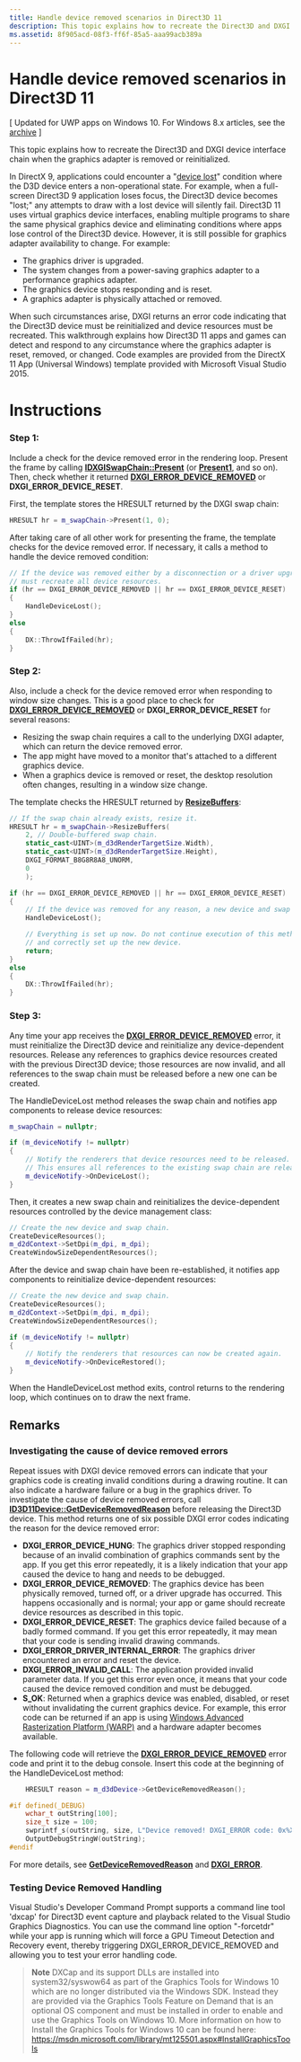 ```yaml
---
title: Handle device removed scenarios in Direct3D 11
description: This topic explains how to recreate the Direct3D and DXGI device interface chain when the graphics adapter is removed or reinitialized.
ms.assetid: 8f905acd-08f3-ff6f-85a5-aaa99acb389a
---
```


# <span id="dev_gaming.handling_device-lost_scenarios"></span>Handle device removed scenarios in Direct3D 11


\[ Updated for UWP apps on Windows 10. For Windows 8.x articles, see the [archive](http://go.microsoft.com/fwlink/p/?linkid=619132) \]

This topic explains how to recreate the Direct3D and DXGI device interface chain when the graphics adapter is removed or reinitialized.

In DirectX 9, applications could encounter a "[device lost](https://msdn.microsoft.com/library/windows/desktop/bb174714)" condition where the D3D device enters a non-operational state. For example, when a full-screen Direct3D 9 application loses focus, the Direct3D device becomes "lost;" any attempts to draw with a lost device will silently fail. Direct3D 11 uses virtual graphics device interfaces, enabling multiple programs to share the same physical graphics device and eliminating conditions where apps lose control of the Direct3D device. However, it is still possible for graphics adapter availability to change. For example:

-   The graphics driver is upgraded.
-   The system changes from a power-saving graphics adapter to a performance graphics adapter.
-   The graphics device stops responding and is reset.
-   A graphics adapter is physically attached or removed.

When such circumstances arise, DXGI returns an error code indicating that the Direct3D device must be reinitialized and device resources must be recreated. This walkthrough explains how Direct3D 11 apps and games can detect and respond to any circumstance where the graphics adapter is reset, removed, or changed. Code examples are provided from the DirectX 11 App (Universal Windows) template provided with Microsoft Visual Studio 2015.

# Instructions

### <span></span>Step 1:

Include a check for the device removed error in the rendering loop. Present the frame by calling [**IDXGISwapChain::Present**](https://msdn.microsoft.com/library/windows/desktop/bb174576) (or [**Present1**](https://msdn.microsoft.com/library/windows/desktop/hh446797), and so on). Then, check whether it returned [**DXGI\_ERROR\_DEVICE\_REMOVED**](https://msdn.microsoft.com/library/windows/desktop/bb509553) or **DXGI\_ERROR\_DEVICE\_RESET**.

First, the template stores the HRESULT returned by the DXGI swap chain:

```cpp
HRESULT hr = m_swapChain->Present(1, 0);
```

After taking care of all other work for presenting the frame, the template checks for the device removed error. If necessary, it calls a method to handle the device removed condition:

```cpp
// If the device was removed either by a disconnection or a driver upgrade, we
// must recreate all device resources.
if (hr == DXGI_ERROR_DEVICE_REMOVED || hr == DXGI_ERROR_DEVICE_RESET)
{
    HandleDeviceLost();
}
else
{
    DX::ThrowIfFailed(hr);
}
```

### Step 2:

Also, include a check for the device removed error when responding to window size changes. This is a good place to check for [**DXGI\_ERROR\_DEVICE\_REMOVED**](https://msdn.microsoft.com/library/windows/desktop/bb509553) or **DXGI\_ERROR\_DEVICE\_RESET** for several reasons:

-   Resizing the swap chain requires a call to the underlying DXGI adapter, which can return the device removed error.
-   The app might have moved to a monitor that's attached to a different graphics device.
-   When a graphics device is removed or reset, the desktop resolution often changes, resulting in a window size change.

The template checks the HRESULT returned by [**ResizeBuffers**](https://msdn.microsoft.com/library/windows/desktop/bb174577):

```cpp
// If the swap chain already exists, resize it.
HRESULT hr = m_swapChain->ResizeBuffers(
    2, // Double-buffered swap chain.
    static_cast<UINT>(m_d3dRenderTargetSize.Width),
    static_cast<UINT>(m_d3dRenderTargetSize.Height),
    DXGI_FORMAT_B8G8R8A8_UNORM,
    0
    );

if (hr == DXGI_ERROR_DEVICE_REMOVED || hr == DXGI_ERROR_DEVICE_RESET)
{
    // If the device was removed for any reason, a new device and swap chain will need to be created.
    HandleDeviceLost();

    // Everything is set up now. Do not continue execution of this method. HandleDeviceLost will reenter this method 
    // and correctly set up the new device.
    return;
}
else
{
    DX::ThrowIfFailed(hr);
}
```

### Step 3:

Any time your app receives the [**DXGI\_ERROR\_DEVICE\_REMOVED**](https://msdn.microsoft.com/library/windows/desktop/bb509553) error, it must reinitialize the Direct3D device and reinitialize any device-dependent resources. Release any references to graphics device resources created with the previous Direct3D device; those resources are now invalid, and all references to the swap chain must be released before a new one can be created.

The HandleDeviceLost method releases the swap chain and notifies app components to release device resources:

```cpp
m_swapChain = nullptr;

if (m_deviceNotify != nullptr)
{
    // Notify the renderers that device resources need to be released.
    // This ensures all references to the existing swap chain are released so that a new one can be created.
    m_deviceNotify->OnDeviceLost();
}
```

Then, it creates a new swap chain and reinitializes the device-dependent resources controlled by the device management class:

```cpp
// Create the new device and swap chain.
CreateDeviceResources();
m_d2dContext->SetDpi(m_dpi, m_dpi);
CreateWindowSizeDependentResources();
```

After the device and swap chain have been re-established, it notifies app components to reinitialize device-dependent resources:

```cpp
// Create the new device and swap chain.
CreateDeviceResources();
m_d2dContext->SetDpi(m_dpi, m_dpi);
CreateWindowSizeDependentResources();

if (m_deviceNotify != nullptr)
{
    // Notify the renderers that resources can now be created again.
    m_deviceNotify->OnDeviceRestored();
}
```

When the HandleDeviceLost method exits, control returns to the rendering loop, which continues on to draw the next frame.

## Remarks


### Investigating the cause of device removed errors

Repeat issues with DXGI device removed errors can indicate that your graphics code is creating invalid conditions during a drawing routine. It can also indicate a hardware failure or a bug in the graphics driver. To investigate the cause of device removed errors, call [**ID3D11Device::GetDeviceRemovedReason**](https://msdn.microsoft.com/library/windows/desktop/ff476526) before releasing the Direct3D device. This method returns one of six possible DXGI error codes indicating the reason for the device removed error:

-   **DXGI\_ERROR\_DEVICE\_HUNG**: The graphics driver stopped responding because of an invalid combination of graphics commands sent by the app. If you get this error repeatedly, it is a likely indication that your app caused the device to hang and needs to be debugged.
-   **DXGI\_ERROR\_DEVICE\_REMOVED**: The graphics device has been physically removed, turned off, or a driver upgrade has occurred. This happens occasionally and is normal; your app or game should recreate device resources as described in this topic.
-   **DXGI\_ERROR\_DEVICE\_RESET**: The graphics device failed because of a badly formed command. If you get this error repeatedly, it may mean that your code is sending invalid drawing commands.
-   **DXGI\_ERROR\_DRIVER\_INTERNAL\_ERROR**: The graphics driver encountered an error and reset the device.
-   **DXGI\_ERROR\_INVALID\_CALL**: The application provided invalid parameter data. If you get this error even once, it means that your code caused the device removed condition and must be debugged.
-   **S\_OK**: Returned when a graphics device was enabled, disabled, or reset without invalidating the current graphics device. For example, this error code can be returned if an app is using [Windows Advanced Rasterization Platform (WARP)](https://msdn.microsoft.com/library/windows/desktop/gg615082) and a hardware adapter becomes available.

The following code will retrieve the [**DXGI\_ERROR\_DEVICE\_REMOVED**](https://msdn.microsoft.com/library/windows/desktop/bb509553) error code and print it to the debug console. Insert this code at the beginning of the HandleDeviceLost method:

```cpp
    HRESULT reason = m_d3dDevice->GetDeviceRemovedReason();

#if defined(_DEBUG)
    wchar_t outString[100];
    size_t size = 100;
    swprintf_s(outString, size, L"Device removed! DXGI_ERROR code: 0x%X\n", reason);
    OutputDebugStringW(outString);
#endif
```

For more details, see [**GetDeviceRemovedReason**](https://msdn.microsoft.com/library/windows/desktop/ff476526) and [**DXGI\_ERROR**](https://msdn.microsoft.com/library/windows/desktop/bb509553).

### Testing Device Removed Handling

Visual Studio's Developer Command Prompt supports a command line tool 'dxcap' for Direct3D event capture and playback related to the Visual Studio Graphics Diagnostics. You can use the command line option "-forcetdr" while your app is running which will force a GPU Timeout Detection and Recovery event, thereby triggering DXGI\_ERROR\_DEVICE\_REMOVED and allowing you to test your error handling code.

> **Note**  DXCap and its support DLLs are installed into system32/syswow64 as part of the Graphics Tools for Windows 10 which are no longer distributed via the Windows SDK. Instead they are provided via the Graphics Tools Feature on Demand that is an optional OS component and must be installed in order to enable and use the Graphics Tools on Windows 10. More information on how to Install the Graphics Tools for Windows 10 can be found here: <https://msdn.microsoft.com/library/mt125501.aspx#InstallGraphicsTools>

 

 

 






<!--HONumber=Mar16_HO2-->


